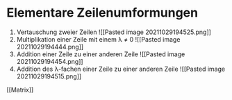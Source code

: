 # Elementare Zeilenumformungen
1. Vertauschung zweier Zeilen
![[Pasted image 20211029194525.png]]
2. Multiplikation einer Zeile mit einem λ ≠ 0
![[Pasted image 20211029194444.png]]
3. Addition einer Zeile zu einer anderen Zeile
![[Pasted image 20211029194454.png]]
4. Addition des λ-fachen einer Zeile zu einer anderen Zeile
![[Pasted image 20211029194515.png]] 

[[Matrix]]